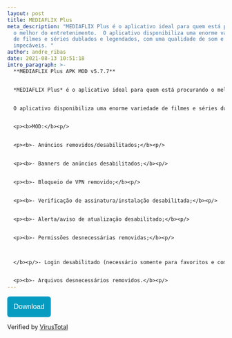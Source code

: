 ```yaml
---
layout: post
title: MEDIAFLIX Plus
meta_description: "MEDIAFLIX Plus é o aplicativo ideal para quem está procurando
  o melhor do entretenimento.  O aplicativo disponibiliza uma enorme variedade
  de filmes e séries dublados e legendados, com uma qualidade de som e imagem
  impecáveis. "
author: andre_ribas
date: 2021-08-13 10:51:18
intro_paragraph: >-
  **MEDIAFLIX Plus APK MOD v5.7.7**  


  *MEDIAFLIX Plus* é o aplicativo ideal para quem está procurando o melhor do entretenimento.


  O aplicativo disponibiliza uma enorme variedade de filmes e séries dublados e legendados, com uma qualidade de som e imagem impecáveis. 


  <p><b>MOD:</b><p/>


  <p><b>- Anúncios removidos/desabilitados;</b><p/>


  <p><b>- Banners de anúncios desabilitados;</b><p/>


  <p><b>- Bloqueio de VPN removido;</b><p/>


  <p><b>- Verificação de assinatura/instalação desabilitada;</b><p/>


  <p><b>- Alerta/aviso de atualização desabilitado;</b><p/>


  <p><b>- Permissões desnecessárias removidas;</b><p/>



  </b><p/>- Login desabilitado (necessário somente para favoritos e comentários);</b><p/>


  <p><b>- Arquivos desnecessários removidos.</b><p/>
---
```

<a href="https://encurta.eu/MEDIAFLIX_Plus_v577"><button style="background: #069cc2; border-radius: 6px; padding: 15px; cursor: pointer; color: #fff; border: none; font-size: 16px;">Download</button></a>

Verified by [VirusTotal](https://virustotal.com/gui/file/3b957ed205e9135c12c58f87e55eeaf387aeac455233c9c33eecd14667a69417)